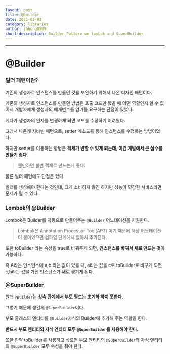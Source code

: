 ```yaml
---
layout: post
title: @Builder
date: 2021-05-03
category: libraries
author: jhhong0509
short-description: Builder Pattern on lombok and SuperBuilder
---
```

------

# @Builder

### 빌더 패턴이란?

기존의 생성자로 인스턴스를 만들던 것을 보완하기 위해서 나온 디자인 패턴이다.



기존의 생성자로 인스턴스를 만들던 방법은 호출 코드만 봤을 때 어떤 역할인지 알 수 없어서 개발자에게 생성자의 매개변수를 암기를 요구하는 단점이 있었다.

게다가 생성자의 인자를 변경하게 되면 코드를 수정하기 어려웠다.



그래서 나온게 자바빈 패턴으로, setter 메소드를 통해 인스턴스를 수정하는 방법이었다.

하지만 setter를 이용하는 방법은 **객체가 변할 수 있게 되는데, 이건 개발에서 큰 실수를 만들기 쉽다**.

> 웬만하면 불변 객체로 만드는게 좋다.

물론 빌더 패턴에도 단점은 있다.

빌더를 생성해야 한다는 것인데, 크게 소비하지 않긴 하지만 성능이 민감한 서비스라면 문제가 될 수 있다.



### Lombok의 @Builder

Lombok은 Builder를 자동으로 만들어주는 `@Builder` 어노테이션을 지원한다.

> Lombok은 Annotation Processor Tool(APT) 이기 때문에 해당 어노테이션이 붙어있으면 컴파일 단계에서 알아서 추가된다.

또한 toBuilder 라는 속성을 true로 바꿔주게 되면, **인스턴스를 바꿔서 새로 만드는 것**이 가능하다.

즉 A라는 인스턴스에 a,b 라는 값이 있을 때, a라는 값을 c로 toBuilder로 바꾸게 되면 c,b라는 값을 가진 인스턴스가 **새로** 생기게 된다.



### @SuperBuilder

원래 `@Builder`는 **상속 관계에서 부모 필드는 초기화 하지 못한다.**

그렇기 때문에 생긴게 `@SuperBuilder`이다.

부모 클래스의 엔티티를 `@Builder`자식의 Builder에 추가해 주는 역할을 한다.



**반드시 부모 엔티티와 자식 엔티티 모두 `@SuperBuilder`를 사용해야 한다.**

또한 만약 toBuilder를 사용하고 싶으면 부모 엔티티의 `@SuperBuilder`와 자식 엔티티의 `@SuperBuilder` 모두 속성을 줘야 한다.

